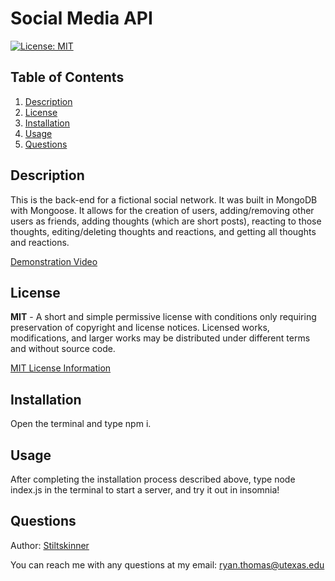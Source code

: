 # Social Media API

[![License: MIT](https://img.shields.io/badge/License-MIT-yellow.svg)](https://opensource.org/licenses/MIT)

## Table of Contents
<ol>
  <li><a href="#description">Description</a></li> 
<li><a href="#license">License</a></li>
  <li><a href="#installation">Installation</a></li>
  <li><a href="#usage">Usage</a></li>
  <li><a href="#questions">Questions</a></li>

</ol>

## Description
This is the back-end for a fictional social network. It was built in MongoDB with Mongoose. It allows for the creation of users, adding/removing other users as friends, adding thoughts (which are short posts), reacting to those thoughts, editing/deleting thoughts and reactions, and getting all thoughts and reactions.

[Demonstration Video](https://drive.google.com/file/d/1XyvTkAnNoNonwSbwqz9ArkdZO_Q56DIb/view)
    
## License
**MIT** - A short and simple permissive license with conditions only requiring preservation of copyright and license notices. Licensed works, modifications, and larger works may be distributed under different terms and without source code. 

  [MIT License Information](https://github.com/git/git-scm.com/blob/main/MIT-LICENSE.txt)
## Installation
Open the terminal and type npm i. 

## Usage
After completing the installation process described above, type node index.js in the terminal to start a server, and try it out in insomnia!

## Questions
Author: [Stiltskinner](https://github.com/Stiltskinner)

You can reach me with any questions at my email: [ryan.thomas@utexas.edu](mailto:ryan.thomas@utexas.edu)
